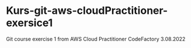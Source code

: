 # Kurs-git-aws-cloudPractitioner-exersice1
Git course exercise 1 from AWS Cloud Practitioner CodeFactory 3.08.2022
